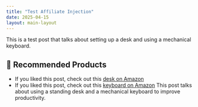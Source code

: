 ```yaml
---
title: "Test Affiliate Injection"
date: 2025-04-15
layout: main-layout
---
```


This is a test post that talks about setting up a desk and using a mechanical keyboard.


## 🔗 Recommended Products
- If you liked this post, check out this [desk on Amazon](https://www.amazon.com/dp/B08L5W2M3N?tag=divityforge84-20)
- If you liked this post, check out this [keyboard on Amazon](https://www.amazon.com/dp/B07FZ8S74R?tag=divityforge84-20)
This post talks about using a standing desk and a mechanical keyboard to improve productivity.
